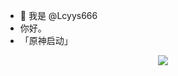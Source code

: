 - 👋 我是 @Lcyys666
-  你好。
- 「原神启动」
<div align="center"> <img src="https://metrics.lecoq.io/sun0225SUN?template=classic&config.timezone=Asia%2FShanghai"> </div>

<!---
Lcyys666/Lcyys666 is a ✨ special ✨ repository because its `README.md` (this file) appears on your GitHub profile.
You can click the Preview link to take a look at your changes.
--->

